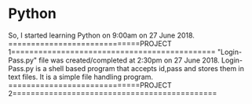 # Python
So, I started learning Python on 9:00am on 27 June 2018. 
=============================PROJECT 1=============================================
"Login-Pass.py" file was created/completed at 2:30pm on 27 June 2018. 
Login-Pass.py is a shell based program that accepts id,pass and stores them in text files.
It is a simple file handling program.
=============================PROJECT 2=============================================
